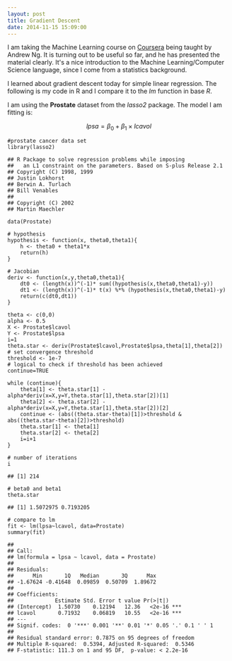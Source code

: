 ```yaml
---
layout: post
title: Gradient Descent
date: 2014-11-15 15:09:00
---
```

 
I am taking the Machine Learning course on [Coursera](https://class.coursera.org/ml-007/lecture) being taught by Andrew Ng. It is turning out to be useful so far, and he has presented the material clearly. It's a nice introduction to the Machine Learning/Computer Science language, since I come from a statistics background. 

I learned about gradient descent today for simple linear regression. The following is my code in R and I compare it to the *lm* function in base *R*. 
<!--more-->
I am using the **Prostate** dataset from the *lasso2* package. The model I am fitting is:

$$ lpsa = \beta_0 + \beta_1 \times lcavol  $$


<pre class="r"><code>#prostate cancer data set
library(lasso2)
</code></pre>



<pre class="r"><code>## R Package to solve regression problems while imposing
## 	 an L1 constraint on the parameters. Based on S-plus Release 2.1
## Copyright (C) 1998, 1999
## Justin Lokhorst   <jlokhors@stats.adelaide.edu.au>
## Berwin A. Turlach <bturlach@stats.adelaide.edu.au>
## Bill Venables     <wvenable@stats.adelaide.edu.au>
## 
## Copyright (C) 2002
## Martin Maechler <maechler@stat.math.ethz.ch>
</code></pre>



<pre class="r"><code>data(Prostate)

# hypothesis
hypothesis <- function(x, theta0,theta1){
    h <- theta0 + theta1*x
    return(h)
}

# Jacobian
deriv <- function(x,y,theta0,theta1){
    dt0 <- (length(x))^(-1)* sum((hypothesis(x,theta0,theta1)-y))
    dt1 <- (length(x))^(-1)* t(x) %*% (hypothesis(x,theta0,theta1)-y)
    return(c(dt0,dt1))
}

theta <- c(0,0)
alpha <- 0.5
X <- Prostate$lcavol
Y <- Prostate$lpsa
i=1
theta.star <- deriv(Prostate$lcavol,Prostate$lpsa,theta[1],theta[2])
# set convergence threshold
threshold <- 1e-7
# logical to check if threshold has been achieved
continue=TRUE

while (continue){
    theta[1] <- theta.star[1] - alpha*deriv(x=X,y=Y,theta.star[1],theta.star[2])[1]
    theta[2] <- theta.star[2] - alpha*deriv(x=X,y=Y,theta.star[1],theta.star[2])[2]
    continue <- (abs((theta.star-theta)[1])>threshold & abs((theta.star-theta)[2])>threshold)
    theta.star[1] <- theta[1]
    theta.star[2] <- theta[2]
    i=i+1
}

# number of iterations
i
</code></pre>



<pre class="r"><code>## [1] 214
</code></pre>



<pre class="r"><code># beta0 and beta1
theta.star
</code></pre>



<pre class="r"><code>## [1] 1.5072975 0.7193205
</code></pre>



<pre class="r"><code># compare to lm
fit <- lm(lpsa~lcavol, data=Prostate)
summary(fit)
</code></pre>



<pre class="r"><code>## 
## Call:
## lm(formula = lpsa ~ lcavol, data = Prostate)
## 
## Residuals:
##      Min       1Q   Median       3Q      Max 
## -1.67624 -0.41648  0.09859  0.50709  1.89672 
## 
## Coefficients:
##             Estimate Std. Error t value Pr(>|t|)    
## (Intercept)  1.50730    0.12194   12.36   <2e-16 ***
## lcavol       0.71932    0.06819   10.55   <2e-16 ***
## ---
## Signif. codes:  0 '***' 0.001 '**' 0.01 '*' 0.05 '.' 0.1 ' ' 1
## 
## Residual standard error: 0.7875 on 95 degrees of freedom
## Multiple R-squared:  0.5394,	Adjusted R-squared:  0.5346 
## F-statistic: 111.3 on 1 and 95 DF,  p-value: < 2.2e-16
</code></pre>
